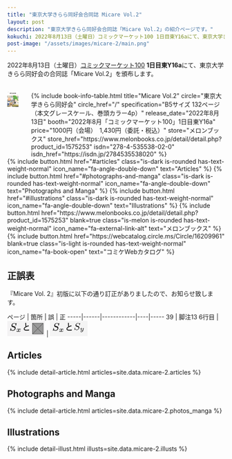 ```yaml
---
title: "東京大学きらら同好会合同誌 Micare Vol.2"
layout: post
description: "東京大学きらら同好会合同誌「Micare Vol.2」の紹介ページです。"
kokuchi: 2022年8月13日（土曜日）コミックマーケット100 1日目東Y16aにて、東京大学きらら同好会の合同誌「Micare Vol.2」を頒布します。
post-image: "/assets/images/micare-2/main.png"
---
```


2022年8月13日（土曜日）[コミックマーケット100](https://www.comiket.co.jp/info-a/C100/C100Notice2.html) **1日目東Y16a**にて、東京大学きらら同好会の合同誌「Micare Vol.2」を頒布します。

<br>
<div class="columns is-centered is-multiline">
    <div class="column is-one-fifth-desktop is-one-third-tablet">
        <a href="/assets/images/micare-2/cover.png" data-lightbox="cover" data-lightbox-webp="/assets/images/micare-2/cover.webp">
            <picture>
                <source type="image/webp" srcset="/assets/images/micare-2/cover.webp">
                <img src="/assets/images/micare-2/cover.png" alt="Micare vol.2 表紙" style="width: 75%; max-width: 250px">
            </picture>
        </a>
    </div>
    <div class="column is-half">
        {% include book-info-table.html
           title="Micare Vol.2"
           circle="東京大学きらら同好会"
           circle_href="/"
           specification="B5サイズ 132ページ（本文グレースケール、巻頭カラー4p）"
           release_date="2022年8月13日"
           booth="2022年8月「コミックマーケット100」1日目東Y16a"
           price="1000円（会場）　1,430円（委託・税込）"
           store="メロンブックス"
           store_href="https://www.melonbooks.co.jp/detail/detail.php?product_id=1575253"
           isdn="278-4-535538-02-0"
           isdn_href="https://isdn.jp/2784535538020" %}
    </div>
</div>

<div class="columns is-centered is-multiline">
    {% include button.html
       href="#articles"
       class="is-dark is-rounded has-text-weight-normal"
       icon_name="fa-angle-double-down"
       text="Articles" %}
    {% include button.html
       href="#photographs-and-manga"
       class="is-dark is-rounded has-text-weight-normal"
       icon_name="fa-angle-double-down"
       text="Photographs and Manga" %}
    {% include button.html
       href="#illustrations"
       class="is-dark is-rounded has-text-weight-normal"
       icon_name="fa-angle-double-down"
       text="Illustrations" %}
    {% include button.html
       href="https://www.melonbooks.co.jp/detail/detail.php?product_id=1575253"
       blank=true
       class="is-melon is-rounded has-text-weight-normal"
       icon_name="fa-external-link-alt"
       text="メロンブックス" %}
    {% include button.html
       href="https://webcatalog.circle.ms/Circle/16209961"
       blank=true
       class="is-light is-rounded has-text-weight-normal"
       icon_name="fa-book-open"
       text="コミケWebカタログ" %}
</div>

## 正誤表

『Micare Vol. 2』初版に以下の通り訂正がありましたので、お知らせ致します。

ページ | 箇所       | 誤 | 正
-----|------|------------|----|-----
 39  | 脚注13 6行目 | <img src="/assets/images/micare-2/errata-1-before.png" alt="S_xと" style="height: 2.5em; max-width: 250px;"> | <img src="/assets/images/micare-2/errata-1-after.png" alt="S_xとS_y" style="height: 2.5em; max-width: 250px;">

## Articles

{% include detail-article.html articles=site.data.micare-2.articles %}

## Photographs and Manga

{% include detail-article.html articles=site.data.micare-2.photos_manga %}

## Illustrations

{% include detail-illust.html illusts=site.data.micare-2.illusts %}
